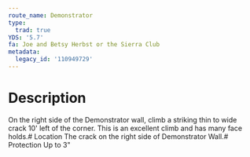 ```yaml
---
route_name: Demonstrator
type:
  trad: true
YDS: '5.7'
fa: Joe and Betsy Herbst or the Sierra Club
metadata:
  legacy_id: '110949729'
---
```

# Description
On the right side of the Demonstrator wall, climb a striking thin to wide crack 10' left of the corner. This is an excellent climb and has many face holds.# Location
The crack on the right side of Demonstrator Wall.# Protection
Up to 3"